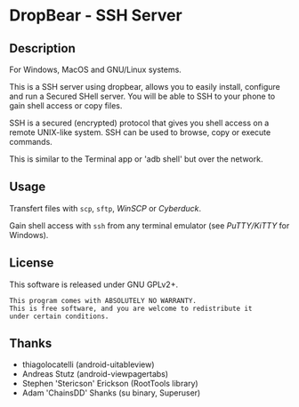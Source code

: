 DropBear - SSH Server
=====================

Description
-----------

For Windows, MacOS and GNU/Linux systems.

This is a SSH server using dropbear, allows you to easily install, configure and run a Secured SHell server. You will be able to SSH to your phone to gain shell access or copy files.

SSH is a secured (encrypted) protocol that gives you shell access on a remote UNIX-like system. SSH can be used to browse, copy or execute commands.

This is similar to the Terminal app or 'adb shell' but over the network.

Usage
-----

Transfert files with `scp`, `sftp`, *WinSCP* or *Cyberduck*.

Gain shell access with `ssh` from any terminal emulator (see *PuTTY/KiTTY* for Windows).

License
-------

This software is released under GNU GPLv2+.

    This program comes with ABSOLUTELY NO WARRANTY.
    This is free software, and you are welcome to redistribute it
    under certain conditions.

Thanks
------

* thiagolocatelli (android-uitableview)
* Andreas Stutz (android-viewpagertabs)
* Stephen 'Stericson' Erickson (RootTools library)
* Adam 'ChainsDD' Shanks (su binary, Superuser)
